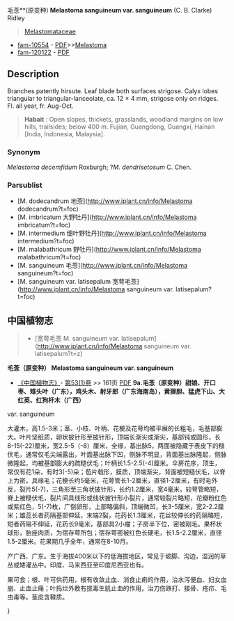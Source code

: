 毛菍**(原变种) **Melastoma sanguineum var. sanguineum** (C. B. Clarke) Ridley

> [Melastomataceae](http://www.iplant.cn/info/Melastomataceae?t=foc)
* [fam-10554](http://www.iplant.cn/foc/fam/10554) - [PDF](http://www.iplant.cn/foc/pdf/Melastomataceae.pdf)>>[Melastoma](http://www.iplant.cn/info/Melastoma?t=foc)
* [fam-120122](http://www.iplant.cn/foc/fam/120122) - [PDF](http://www.iplant.cn/foc/pdf/Melastoma.pdf)

## Description

Branches patently hirsute. Leaf blade both surfaces strigose. Calyx lobes triangular to triangular-lanceolate, ca. 12 × 4 mm, strigose only on ridges. Fl. all year, fr. Aug-Oct.


> **Habait** : 
> Open slopes, thickets, grasslands, woodland margins on low hills, trailsides; below 400 m. Fujian, Guangdong, Guangxi, Hainan [India, Indonesia, Malaysia].

### Synonym
*Melastoma decemfidum* Roxburgh; ?*M. dendrisetosum* C. Chen.



### Parsublist

* [M.  dodecandrum  地菍](http://www.iplant.cn/info/Melastoma dodecandrum?t=foc)
* [M.  imbricatum  大野牡丹](http://www.iplant.cn/info/Melastoma imbricatum?t=foc)
* [M.  intermedium  细叶野牡丹](http://www.iplant.cn/info/Melastoma intermedium?t=foc)
* [M.  malabathricum  野牡丹](http://www.iplant.cn/info/Melastoma malabathricum?t=foc)
* [M.  sanguineum  毛菍](http://www.iplant.cn/info/Melastoma sanguineum?t=foc)
* [M.  sanguineum var. latisepalum  宽萼毛菍](http://www.iplant.cn/info/Melastoma sanguineum var. latisepalum?t=foc)

## 中国植物志

> * [宽萼毛菍  M.  sanguineum var. latisepalum](http://www.iplant.cn/info/Melastoma sanguineum var. latisepalum?t=z)


**毛菍（原变种） Melastoma sanguineum var. sanguineum**

* [《中国植物志》](http://www.iplant.cn/frps)- [第53(1)卷](http://www.iplant.cn/frps/vol/53(1)) >> 161页 [PDF](http://www.iplant.cn/frps/pdf/53(1)/161.pdf)
**9a.毛菍（原变种）甜娘、开口枣、雉头叶（广东），鸡头木、射牙郎（广东海南岛），黄狸胆、猛虎下山、大红英、红狗杆木（广西）**

var. sanguineum

大灌木，高1.5-3米；茎、小枝、叶柄、花梗及花萼均被平展的长粗毛，毛基部膨大。叶片坚纸质，卵状披针形至披针形，顶端长渐尖或渐尖，基部钝或圆形，长8-15(-22)厘米，宽2.5-5（-8）厘米，全缘，基出脉5，两面被隐藏于表皮下的糙伏毛，通常仅毛尖端露出，叶面基出脉下凹，侧脉不明显，背面基出脉隆起，侧脉微隆起，均被基部膨大的疏糙伏毛；叶柄长1.5-2.5(-4)厘米。伞房花序，顶生，常仅有花1朵，有时3(-5)朵；苞片戟形，膜质，顶端渐尖，背面被短糙伏毛，以脊上为密，具缘毛；花梗长约5毫米，花萼管长1-2厘米，直径1-2厘米，有时毛外反，裂片5(-7)，三角形至三角状披针形，长约1.2厘米，宽4毫米，较萼管略短，脊上被糙伏毛，裂片间具线形或线状披针形小裂片，通常较裂片略短，花瓣粉红色或紫红色，5(-7)枚，广倒卵形，上部略偏斜，顶端微凹，长3-5厘米，宽2-2.2厘米；雄蕊长者药隔基部伸延，末端2裂，花药长1.3厘米，花丝较伸长的药隔略短，短者药隔不伸延，花药长9毫米，基部具2小瘤；子房半下位，密被刚毛。果杯状球形，胎座肉质，为宿存萼所包；宿存萼密被红色长硬毛，长1.5-2.2厘米，直径1.5-2厘米。花果期几乎全年，通常在8-10月。

产广西、广东。生于海拔400米以下的低海拔地区，常见于坡脚、沟边，湿润的草丛或矮灌丛中。印度、马来西亚至印度尼西亚也有。

果可食；根、叶可供药用，根有收敛止血、消食止痢的作用，治水泻便血、妇女血崩、止血止痛；叶捣烂外敷有拔毒生肌止血的作用，治刀伤跌打、接骨、疮疖、毛虫毒等。茎皮含鞣质。



}